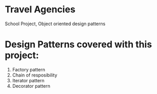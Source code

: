 # Travel Agencies
School Project, Object oriented design patterns

# Design Patterns covered with this project:
1. Factory pattern
2. Chain of resposibility
3. Iterator pattern
4. Decorator pattern
